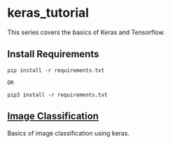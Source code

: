 # keras_tutorial

This series covers the basics of Keras and Tensorflow.

## Install Requirements

```
pip install -r requirements.txt

OR

pip3 install -r requirements.txt
```

## [Image Classification](./image_classification/)

Basics of image classification using keras. 
 
  
 
